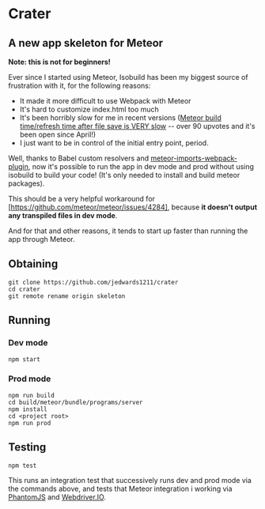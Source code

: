 # Crater

## A new app skeleton for Meteor

**Note: this is not for beginners!**

Ever since I started using Meteor, Isobuild has been my biggest source of frustration with it, for the following
reasons:
* It made it more difficult to use Webpack with Meteor
* It's hard to customize index.html too much
* It's been horribly slow for me in recent versions
([Meteor build time/refresh time after file save is VERY slow](https://github.com/meteor/meteor/issues/4284) --
over 90 upvotes and it's been open since April!)
* I just want to be in control of the initial entry point, period.

Well, thanks to Babel custom resolvers and [meteor-imports-webpack-plugin](https://github.com/luisherranz/meteor-imports-webpack-plugin),
now it's possible to run the app in dev mode and prod without using isobuild to build your code!  (It's only needed to
install and build meteor packages).

This should be a very helpful workaround for [https://github.com/meteor/meteor/issues/4284], because
**it doesn't output any transpiled files in dev mode**.

And for that and other reasons, it tends to start up faster than running the app through Meteor.

## Obtaining
```
git clone https://github.com/jedwards1211/crater
cd crater
git remote rename origin skeleton
```

## Running

### Dev mode
```
npm start
```

### Prod mode
```
npm run build
cd build/meteor/bundle/programs/server
npm install
cd <project root>
npm run prod
```

## Testing
```
npm test
```
This runs an integration test that successively runs dev and prod mode via the commands above, and tests that Meteor
integration i working via [PhantomJS](https://www.npmjs.com/package/phantomjs-prebuilt) and
[Webdriver.IO](http://webdriver.io/).
